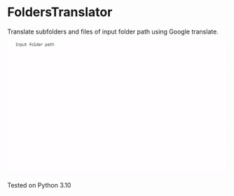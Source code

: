 # FoldersTranslator
Translate subfolders and files of input folder path using Google translate.

![FoldersTranslatorAnimation-1](images/FoldersTranslatorAnimation-1.gif)

Tested on Python 3.10
